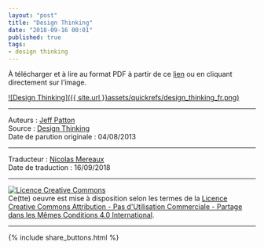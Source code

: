 ```yaml
---
layout: "post"
title: "Design Thinking"
date: "2018-09-16 00:01"
published: true
tags:
- design thinking
---
```


À télécharger et à lire au format PDF à partir de ce [lien](https://www.dropbox.com/s/lkjq5szvt4639v9/design_thinking_fr.pdf?dl=0) ou en cliquant directement sur l’image.

[![Design Thinking]({{ site.url }}assets/quickrefs/design_thinking_fr.png)](https://www.dropbox.com/s/lkjq5szvt4639v9/design_thinking_fr.pdf?dl=0)

---
Auteurs : [Jeff Patton](http://jpattonassociates.com/about-jeff-patton/)  
Source : [Design Thinking](http://jpattonassociates.com/)  
Date de parution originale : 04/08/2013  

---
Traducteur : [Nicolas Mereaux](http://www.les-traducteurs-agiles.org/traducteurs/)  
Date de traduction : 16/09/2018  

---

<a rel="license" href="http://creativecommons.org/licenses/by-nc-sa/4.0/"><img alt="Licence Creative Commons" style="border-width:0" src="http://i.creativecommons.org/l/by-nc-sa/4.0/88x31.png" /></a><br />Ce(tte) oeuvre est mise à disposition selon les termes de la <a rel="license" href="http://creativecommons.org/licenses/by-nc-sa/4.0/">Licence Creative Commons Attribution - Pas d'Utilisation Commerciale - Partage dans les Mêmes Conditions 4.0 International</a>.

---

{% include share_buttons.html %}
